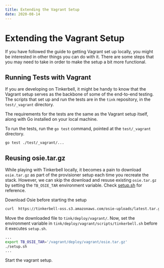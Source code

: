 ```yaml
---
title: Extending the Vagrant Setup
date: 2020-08-14
---
```


# Extending the Vagrant Setup

If you have followed the guide to getting Vagrant set up locally, you might be interested in other things you can do with it.
There are some steps that you may need to take in order to make the setup a bit more functional.

## Running Tests with Vagrant

If you are developing on Tinkerbell, it might be handy to know that the Vagrant setup serves as the backbone of some of the end-to-end testing.
The scripts that set up and run the tests are in the `tink` repository, in the `test/_vagrant` directory.

The requirements for the tests are the same as the Vagrant setup itself, along with Go installed on your local machine.

To run the tests, run the `go test` command, pointed at the `test/_vagrant` directory.

```sh
go test ./test/_vagrant/...
```

## Reusing osie.tar.gz

While playing with Tinkerbell locally, it becomes a pain to download `osie.tar.gz` as part of the provisioner setup each time you recreate the stack.
However, we can skip the download and resuse existing `osie.tar.gz` by setting the `TB_OSIE_TAR` environment variable.
Check [setup.sh] for reference.

Download Osie before starting the setup

```sh
curl  https://tinkerbell-oss.s3.amazonaws.com/osie-uploads/latest.tar.gz -o osie.tar.gz
```

Move the downloaded file to `tink/deploy/vagrant/`.
Now, set the environment variable in `tink/deploy/vagrant/scripts/tinkerbell.sh` before it executes `setup.sh`.

```sh
...
export TB_OSIE_TAR='/vagrant/deploy/vagrant/osie.tar.gz'
./setup.sh
...
```

Start the vagrant setup.

[setup.sh]: https://github.com/tinkerbell/sandbox/blob/main/deploy/terraform/setup.sh
